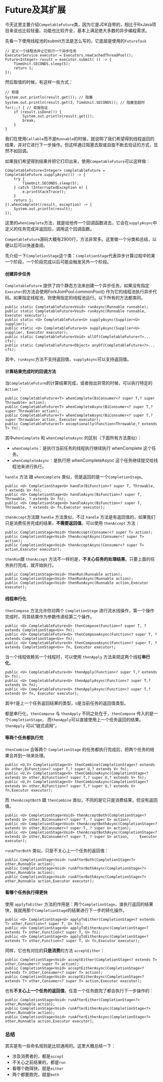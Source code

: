 # Future及其扩展

今天这里主要介绍`CompetableFuture`类，因为它是JDK自带的，相比于RxJava项目来说也比较轻量。功能也比较齐全，基本上满足绝大多数的异步编程需求。

先看一下使用线程池的submit方法是怎么写的，它底层是使用的`FutureTask`

```
// 定义一个线程池并让它执行一个异步任务
ExecutorService executor = Executors.newCachedThreadPool();
Future<Integer> result = executor.submit( () -> {
    TimeUnit.SECONDS.sleep(5);
    return 1;
});
```

然后取值的时候，有这样一些方式：

```
// 取值
System.out.println(result.get()); // 阻塞
System.out.println(result.get(3, TimeUnit.SECONDS)); // 阻塞至超时
for(;;) { // 自旋验证
    if (result.isDone()) {
        System.out.println(result.get());
        break;
    }
}
```

我们在使用`Callable`而不是`Runnable`的时候，就说明了我们希望得到线程返回的结果，并对它进行下一步操作。但这样通过阻塞去取或自旋不断去验证的方式，显然不如回调。

如果我们希望得到结果并把它打印出来，使用`CompetableFuture`可以这样做：

```
CompletableFuture<Integer> completableFuture = CompletableFuture.supplyAsync(() -> {
    try {
        TimeUnit.SECONDS.sleep(5);
    } catch (InterruptedException e) {
        e.printStackTrace();
    }
    return 1;
}).whenComplete((result, exception) -> {
    System.out.println(result);
});
```

这里的`whenComplete`方法，就是给他传一个回调函数进去，它会在`supplyAsync`中定义的任务完成并返回后，调用这个回调函数。

`CompetableFuture`源码大概有2900行，方法非常多。这里做一个分类和总结，以便以后可以快速查阅。

先介绍一下`CompletionStage`这个类：`CompletionStage`代表异步计算过程中的某一个阶段，一个阶段完成以后可能会触发另外一个阶段。

#### 创建异步任务

`CompletableFuture` 提供了四个静态方法来创建一个异步任务。如果没有指定`Executor`的方法会使用ForkJoinPool.commonPool() 作为它的线程池执行异步代码。如果指定线程池，则使用指定的线程池运行。以下所有的方法都类同。

```
public static CompletableFuture<Void> runAsync(Runnable runnable);
public static CompletableFuture<Void> runAsync(Runnable runnable, Executor executor);
public static <U> CompletableFuture<U> supplyAsync(Supplier<U> supplier);
public static <U> CompletableFuture<U> supplyAsync(Supplier<U> supplier, Executor executor);
public static CompletableFuture<Void> allOf(CompletableFuture<?>... cfs);
public static CompletableFuture<Object> anyOf(CompletableFuture<?>... cfs);
```

其中，`runAsync`方法不支持返回值，`supplyAsync`可以支持返回值。

#### 计算结果完成时的回调方法

当`CompletableFuture`的计算结果完成，或者抛出异常的时候，可以执行特定的`Action`：

```
public CompletableFuture<T> whenComplete(BiConsumer<? super T,? super Throwable> action);
public CompletableFuture<T> whenCompleteAsync(BiConsumer<? super T,? super Throwable> action);
public CompletableFuture<T> whenCompleteAsync(BiConsumer<? super T,? super Throwable> action, Executor executor);
public CompletableFuture<T> exceptionally(Function<Throwable,? extends T> fn);
```

其中`whenComplete` 和 `whenCompleteAsync` 的区别（下面所有方法类似）：

* `whenComplete`：是执行当前任务的线程执行继续执行 whenComplete 这个任务。
* `whenCompleteAsync`：是执行把 whenCompleteAsync 这个任务继续提交给线程池来进行执行。

`handle` 方法 跟 `whenComplete` 类似，但是返回的是一个`CompletionStage`。

```
public <U> CompletionStage<U> handle(BiFunction<? super T, Throwable, ? extends U> fn);
public <U> CompletionStage<U> handleAsync(BiFunction<? super T, Throwable, ? extends U> fn);
public <U> CompletionStage<U> handleAsync(BiFunction<? super T, Throwable, ? extends U> fn,Executor executor);
```

`thenAccept`方法跟 `handle` 方法类似，不过 `handle` 方法是有返回值的，如果我们只是消费任务完成的结果，**不需要返回值**，可以使用 `thenAccept` 方法：

```
public CompletionStage<Void> thenAccept(Consumer<? super T> action);
public CompletionStage<Void> thenAcceptAsync(Consumer<? super T> action);
public CompletionStage<Void> thenAcceptAsync(Consumer<? super T> action,Executor executor);
```

`thenRun`跟 `thenAccept` 方法不一样的是，**不关心任务的处理结果**。只要上面的任务执行完成，就开始执行。

```
public CompletionStage<Void> thenRun(Runnable action);
public CompletionStage<Void> thenRunAsync(Runnable action);
public CompletionStage<Void> thenRunAsync(Runnable action,Executor executor);
```

#### 线程串行化

`thenCompose` 方法允许你对两个 `CompletionStage` 进行流水线操作，第一个操作完成时，将其结果作为参数传递给第二个操作。

```
public <U> CompletableFuture<U> thenCompose(Function<? super T, ? extends CompletionStage<U>> fn);
public <U> CompletableFuture<U> thenComposeAsync(Function<? super T, ? extends CompletionStage<U>> fn);
public <U> CompletableFuture<U> thenComposeAsync(Function<? super T, ? extends CompletionStage<U>> fn, Executor executor);
```

当一个线程依赖另一个线程时，可以使用 `thenApply` 方法来把这两个线程**串行化**。

```
public <U> CompletableFuture<U> thenApply(Function<? super T,? extends U> fn);
public <U> CompletableFuture<U> thenApplyAsync(Function<? super T,? extends U> fn);
public <U> CompletableFuture<U> thenApplyAsync(Function<? super T,? extends U> fn, Executor executor);
```

其中`T`是上一个任务返回结果的类型，`U`是当前任务的返回值类型。

都是串行化，`thenCompose` 与 `thenApply` 不同之处在于，`thenCompose` 传入的是一个`CompletionStage`， 而`thenApply`可以直接使用上一个任务返回的结果。`thenApply` 可以“链式调用”。

#### 等两个任务都执行完

`thenCombine` 会等两个 `CompletionStage` 的任务都执行完成后，把两个任务的结果合并到一块来处理。

```
public <U,V> CompletionStage<V> thenCombine(CompletionStage<? extends U> other,BiFunction<? super T,? super U,? extends V> fn);
public <U,V> CompletionStage<V> thenCombineAsync(CompletionStage<? extends U> other,BiFunction<? super T,? super U,? extends V> fn);
public <U,V> CompletionStage<V> thenCombineAsync(CompletionStage<? extends U> other,BiFunction<? super T,? super U,? extends V> fn,Executor executor);
```

而 `thenAcceptBoth` 跟 `thenCombine` 类似，不同的是它只是消费结果，但没有返回值。

```
public <U> CompletionStage<Void> thenAcceptBoth(CompletionStage<? extends U> other,BiConsumer<? super T, ? super U> action);
public <U> CompletionStage<Void> thenAcceptBothAsync(CompletionStage<? extends U> other,BiConsumer<? super T, ? super U> action);
public <U> CompletionStage<Void> thenAcceptBothAsync(CompletionStage<? extends U> other,BiConsumer<? super T, ? super U> action,     Executor executor);
```

`runAfterBoth` 类似，只是不关心上一个任务的返回值：

```
public CompletionStage<Void> runAfterBoth(CompletionStage<?> other,Runnable action);
public CompletionStage<Void> runAfterBothAsync(CompletionStage<?> other,Runnable action);
public CompletionStage<Void> runAfterBothAsync(CompletionStage<?> other,Runnable action,Executor executor);
```

#### 看哪个任务执行得更快

使用 `applyToEither` 方法的作用是：两个`CompletionStage`，谁执行返回的结果快，我就用那个`CompletionStage`的结果进行下一步的转化操作。

```
public <U> CompletionStage<U> applyToEither(CompletionStage<? extends T> other,Function<? super T, U> fn);
public <U> CompletionStage<U> applyToEitherAsync(CompletionStage<? extends T> other,Function<? super T, U> fn);
public <U> CompletionStage<U> applyToEitherAsync(CompletionStage<? extends T> other,Function<? super T, U> fn,Executor executor);
```

同样，它也有对应的**只是消费**的方法 `acceptEither`：

```
public CompletionStage<Void> acceptEither(CompletionStage<? extends T> other,Consumer<? super T> action);
public CompletionStage<Void> acceptEitherAsync(CompletionStage<? extends T> other,Consumer<? super T> action);
public CompletionStage<Void> acceptEitherAsync(CompletionStage<? extends T> other,Consumer<? super T> action,Executor executor);
```

也有**不关心上一个任务的返回值**，任意一个任务跑完了都会执行下一步操作的：

```
public CompletionStage<Void> runAfterEither(CompletionStage<?> other,Runnable action);
public CompletionStage<Void> runAfterEitherAsync(CompletionStage<?> other,Runnable action);
public CompletionStage<Void> runAfterEitherAsync(CompletionStage<?> other,Runnable action,Executor executor);
```

### 总结

其实是有一些命名规则是比较通用的。这里大概总结一下：

* 涉及消费者的，都是`accept`
* 不关心之前结果的，都是`run`
* 看哪个跑得快，就是`either`
* 两个都要跑完，就是`both`
